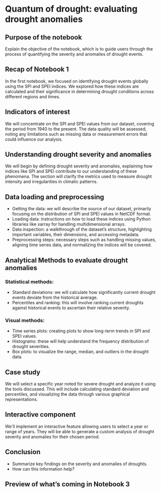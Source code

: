 # Quantum of drought: evaluating drought anomalies

## Purpose of the notebook
Explain the objective of the notebook, which is to guide users through the process of quantifying the severity and anomalies of drought events.


## Recap of Notebook 1
In the first notebook, we focused on identifying drought events globally using the SPI and SPEI indices. We explored how these indices are calculated and their significance in determining drought conditions across different regions and times.


## Indicators of interest
We will concentrate on the SPI and SPEI values from our dataset, covering the period from 1940 to the present. The data quality will be assessed, noting any limitations such as missing data or measurement errors that could influence our analysis.


## Understanding drought severity and anomalies

We will begin by defining drought severity and anomalies, explaining how indices like SPI and SPEI contribute to our understanding of these phenomena. The section will clarify the metrics used to measure drought intensity and irregularities in climatic patterns.


## Data loading and preprocessing
- Getting the data: we will describe the source of our dataset, primarily focusing on the distribution of SPI and SPEI values in NetCDF format.
- Loading data: instructions on how to load these indices using Python libraries like xarray for handling multidimensional arrays.
- Data inspection: a walkthrough of the dataset’s structure, highlighting important variables, their dimensions, and accessing metadata.
- Preprocessing steps: necessary steps such as handling missing values, aligning time series data, and normalizing the indices will be covered.


## Analytical Methods to evaluate drought anomalies

### Statistical methods:
- Standard deviations: we will calculate how significantly current drought events deviate from the historical average.
- Percentiles and ranking: this will involve ranking current droughts against historical events to ascertain their relative severity.

### Visual methods:
- Time series plots: creating plots to show long-term trends in SPI and SPEI values.
- Histograms: these will help understand the frequency distribution of drought severities.
- Box plots: to visualize the range, median, and outliers in the drought data.


## Case study

We will select a specific year noted for severe drought and analyze it using the tools discussed. This will include calculating standard deviation and percentiles, and visualizing the data through various graphical representations.


## Interactive component

We'll implement an interactive feature allowing users to select a year or range of years. They will be able to generate a custom analysis of drought severity and anomalies for their chosen period.


## Conclusion

- Summarize key findings on the severity and anomalies of droughts.
- How can this information help?


## Preview of what’s coming in Notebook 3 
